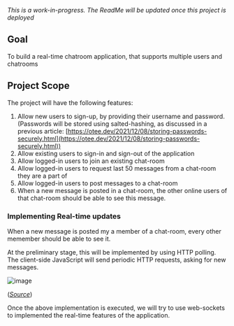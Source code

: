 _This is a work-in-progress. The ReadMe will be updated once this project is deployed_

## Goal

To build a real-time chatroom application, that supports multiple users and chatrooms

## Project Scope

The project will have the following features:

1) Allow new users to sign-up, by providing their username and password. (Passwords will be stored using salted-hashing, as discussed in a previous article: [https://otee.dev/2021/12/08/storing-passwords-securely.html](https://otee.dev/2021/12/08/storing-passwords-securely.html))
2) Allow existing users to sign-in and sign-out of the application
3) Allow logged-in users to join an existing chat-room
4) Allow logged-in users to request last 50 messages from a chat-room they are a part of 
5) Allow logged-in users to post messages to a chat-room
6) When a new message is posted in a chat-room, the other online users of that chat-room should be able to see this message. 


### Implementing Real-time updates

When a new message is posted my a member of a chat-room, every other memember should be able to see it. 

At the preliminary stage, this will be implemented by using HTTP polling. The client-side JavaScript will send periodic HTTP requests, asking for new messages.

![image](https://user-images.githubusercontent.com/85887016/153819402-a1924f6e-6a65-468e-b166-f9dc65d7fca4.png)

(_[Source](https://eduardocribeiro.com/blog/real-time-communication/)_)

Once the above implementation is executed, we will try to use web-sockets to implemented the real-time features of the application.




